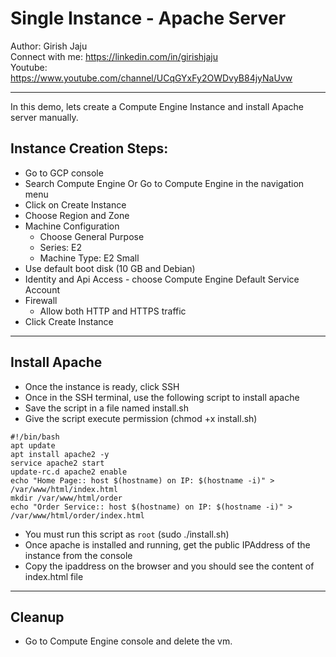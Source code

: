 # Single Instance - Apache Server

Author: Girish Jaju<br>
Connect with me: https://linkedin.com/in/girishjaju<br>
Youtube: https://www.youtube.com/channel/UCqGYxFy2OWDvyB84jyNaUvw

---

In this demo, lets create a Compute Engine Instance and install Apache server manually.

## Instance Creation Steps:
- Go to GCP console
- Search Compute Engine Or Go to Compute Engine in the navigation menu
- Click on Create Instance
- Choose Region and Zone
- Machine Configuration
    - Choose General Purpose
    - Series: E2
    - Machine Type: E2 Small
- Use default boot disk (10 GB and Debian)
- Identity and Api Access - choose Compute Engine Default Service Account
- Firewall
    - Allow both HTTP and HTTPS traffic
- Click Create Instance
---
## Install Apache 
- Once the instance is ready, click SSH
- Once in the SSH terminal, use the following script to install apache
- Save the script in a file named install.sh
- Give the script execute permission (chmod +x install.sh)
```
#!/bin/bash
apt update
apt install apache2 -y
service apache2 start
update-rc.d apache2 enable
echo "Home Page:: host $(hostname) on IP: $(hostname -i)" > /var/www/html/index.html
mkdir /var/www/html/order
echo "Order Service:: host $(hostname) on IP: $(hostname -i)" > /var/www/html/order/index.html
```
- You must run this script as `root` (sudo ./install.sh)
- Once apache is installed and running, get the public IPAddress of the instance from the console
- Copy the ipaddress on the browser and you should see the content of index.html file
---

## Cleanup
- Go to Compute Engine console and delete the vm.
